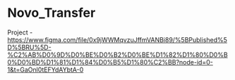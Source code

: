 # Novo_Transfer

Project - https://www.figma.com/file/0x9jWWMqvzuJffmVANBi89/%5BPublished%5D%5BRU%5D-%C2%AB%D0%9D%D0%BE%D0%B2%D0%BE%D1%82%D1%80%D0%B0%D0%BD%D1%81%D1%84%D0%B5%D1%80%C2%BB?node-id=0-1&t=GaOnl0tEFYdAYbtA-0